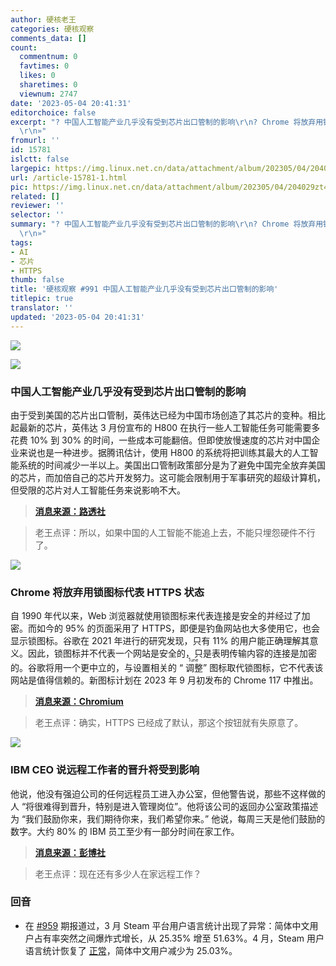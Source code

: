 ```yaml
---
author: 硬核老王
categories: 硬核观察
comments_data: []
count:
  commentnum: 0
  favtimes: 0
  likes: 0
  sharetimes: 0
  viewnum: 2747
date: '2023-05-04 20:41:31'
editorchoice: false
excerpt: "? 中国人工智能产业几乎没有受到芯片出口管制的影响\r\n? Chrome 将放弃用锁图标代表 HTTPS 状态\r\n? IBM CEO 说远程工作者的晋升将受到影响\r\n»
  \r\n»"
fromurl: ''
id: 15781
islctt: false
largepic: https://img.linux.net.cn/data/attachment/album/202305/04/204029zt4uop9eajzq21o4.jpg
url: /article-15781-1.html
pic: https://img.linux.net.cn/data/attachment/album/202305/04/204029zt4uop9eajzq21o4.jpg.thumb.jpg
related: []
reviewer: ''
selector: ''
summary: "? 中国人工智能产业几乎没有受到芯片出口管制的影响\r\n? Chrome 将放弃用锁图标代表 HTTPS 状态\r\n? IBM CEO 说远程工作者的晋升将受到影响\r\n»
  \r\n»"
tags:
- AI
- 芯片
- HTTPS
thumb: false
title: '硬核观察 #991 中国人工智能产业几乎没有受到芯片出口管制的影响'
titlepic: true
translator: ''
updated: '2023-05-04 20:41:31'
---
```


![](https://img.linux.net.cn/data/attachment/album/202305/04/204029zt4uop9eajzq21o4.jpg)


![](https://img.linux.net.cn/data/attachment/album/202305/04/204042q1m1xtcmayut0xva.jpg)


### 中国人工智能产业几乎没有受到芯片出口管制的影响


由于受到美国的芯片出口管制，英伟达已经为中国市场创造了其芯片的变种。相比起最新的芯片，英伟达 3 月份宣布的 H800 在执行一些人工智能任务可能需要多花费 10% 到 30% 的时间，一些成本可能翻倍。但即使放慢速度的芯片对中国企业来说也是一种进步。据腾讯估计，使用 H800 的系统将把训练其最大的人工智能系统的时间减少一半以上。美国出口管制政策部分是为了避免中国完全放弃美国的芯片，而加倍自己的芯片开发努力。这可能会限制用于军事研究的超级计算机，但受限的芯片对人工智能任务来说影响不大。



> 
> **[消息来源：路透社](https://www.reuters.com/technology/chinas-ai-industry-barely-slowed-by-us-chip-export-rules-2023-05-03/)**
> 
> 
> 



> 
> 老王点评：所以，如果中国的人工智能不能追上去，不能只埋怨硬件不行了。
> 
> 
> 


![](https://img.linux.net.cn/data/attachment/album/202305/04/204056v06ilxnf9o1j5wl6.jpg)


### Chrome 将放弃用锁图标代表 HTTPS 状态


自 1990 年代以来，Web 浏览器就使用锁图标来代表连接是安全的并经过了加密。而如今的 95% 的页面采用了 HTTPS，即便是钓鱼网站也大多使用它，也会显示锁图标。谷歌在 2021 年进行的研究发现，只有 11% 的用户能正确理解其意义。因此，锁图标并不代表一个网站是安全的，只是表明传输内容的连接是加密的。谷歌将用一个更中立的，与设置相关的 “<ruby> 调整 <rt>  Tune </rt></ruby>” 图标取代锁图标，它不代表该网站是值得信赖的。新图标计划在 2023 年 9 月初发布的 Chrome 117 中推出。



> 
> **[消息来源：Chromium](https://blog.chromium.org/2023/05/an-update-on-lock-icon.html)**
> 
> 
> 



> 
> 老王点评：确实，HTTPS 已经成了默认，那这个按钮就有失原意了。
> 
> 
> 


![](https://img.linux.net.cn/data/attachment/album/202305/04/204109fbcz5y1xxjb7l45u.jpg)


### IBM CEO 说远程工作者的晋升将受到影响


他说，他没有强迫公司的任何远程员工进入办公室，但他警告说，那些不这样做的人 “将很难得到晋升，特别是进入管理岗位”。他将该公司的返回办公室政策描述为 “我们鼓励你来，我们期待你来，我们希望你来。” 他说，每周三天是他们鼓励的数字。大约 80% 的 IBM 员工至少有一部分时间在家工作。



> 
> **[消息来源：彭博社](https://www.bloomberg.com/news/articles/2023-05-03/remote-work-can-hurt-your-career-ibm-ceo-says)**
> 
> 
> 



> 
> 老王点评：现在还有多少人在家远程工作？
> 
> 
> 


### 回音


* 在 [#959](/article-15686-1.html) 期报道过，3 月 Steam 平台用户语言统计出现了异常：简体中文用户占有率突然之间爆炸式增长，从 25.35% 增至 51.63%。4 月，Steam 用户语言统计恢复了 [正常](https://store.steampowered.com/hwsurvey/?platform=combined)，简体中文用户减少为 25.03%。